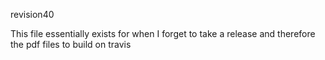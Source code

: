 revision40

This file essentially exists for when I forget to take a release and therefore the pdf files to build on travis
